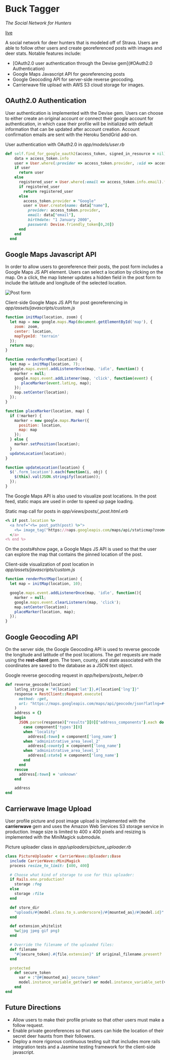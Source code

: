 # Buck Tagger
*The Social Network for Hunters*

[live](https://vast-headland-51216.herokuapp.com)

A social network for deer hunters that is modeled off of Strava. Users are able to follow other users and create georeferenced posts with images and deer stats. Notable features include:
* [OAuth2.0 user authentication through the Devise gem](#OAuth2.0 Authentication)
* Google Maps Javascript API for georeferencing posts
* Google Geocoding API for server-side reverse geocoding.
* Carrierwave file upload with AWS S3 cloud storage for images.

## OAuth2.0 Authentication
User authentication is implemented with the Devise gem. Users can choose to either create an original account or connect their google account for authentication, in which case their profile will be initialized with default information that can be updated after account creation. Account confirmation emails are sent with the Heroku SendGrid add-on.

User authentication with OAuth2.0 in *app/models/user.rb*
```ruby
def self.find_for_google_oauth2(access_token, signed_in_resource = nil)
    data = access_token.info
    user = User.where(:provider => access_token.provider, :uid => access_token.uid ).first
    if user
      return user
    else
      registered_user = User.where(:email => access_token.info.email).first
      if registered_user
        return registered_user
      else
        access_token.provider = "Google"
        user = User.create(name: data["name"],
          provider: access_token.provider,
          email: data["email"],
          birthdate: "1 January 2000",
          password: Devise.friendly_token[0,20])
      end
    end
  end
```


## Google Maps Javascript API
In order to allow users to georeference their posts, the post form includes a Google Maps JS API element. Users can select a location by clicking on the map. On a click, the map listener updates a hidden field in the post form to include the latitude and longitude of the selected location.

![Post form](./app/assets/images/post_form.png)

Client-side Google Maps JS API for post georeferencing in *app/assets/javascripts/custom.js*
```javascript
function initMap(location, zoom) {
  let map = new google.maps.Map(document.getElementById('map'), {
    zoom: zoom,
    center: location,
    mapTypeId: 'terrain'
  });
  return map;
}

function renderFormMap(location) {
  let map = initMap(location, 7);
  google.maps.event.addListenerOnce(map, 'idle', function() {
    marker = null;
    google.maps.event.addListener(map, 'click', function(event) {
       placeMarker(event.latLng, map);
    });
    map.setCenter(location);
  });
}

function placeMarker(location, map) {
  if (!marker) {
    marker = new google.maps.Marker({
      position: location,
      map: map
    });
  } else {
    marker.setPosition(location);
  }
  updateLocation(location);
}

function updateLocation(location) {
  $('.form_location').each(function(i, obj) {
    $(this).val(JSON.stringify(location));
  });
}
```

The Google Maps API is also used to visualize post locations. In the post feed, static maps are used in order to speed up page loading. 

Static map call for posts in *app/views/posts/\_post.html.erb*
```ruby
<% if post.location %>
  <a href="<%= post_path(post) %>">
    <%= image_tag("https://maps.googleapis.com/maps/api/staticmap?zoom=12&scale=2&size=600x300&maptype=terrain&markers=color:orange%7C#{JSON.parse(post.location)['lat']},#{JSON.parse(post.location)['lng']}&key=AIzaSyDjwq7jh0cqrdKuqFlQ5GDX3ldFTbChJ8M") %>
  </a>
<% end %>
```

On the posts#show page, a Google Maps JS API is used so that the user can explore the map that contains the pinned location of the post.

Client-side visualization of post location in *app/assets/javascripts/custom.js*
```javascript
function renderPostMap(location) {
  let map = initMap(location, 10);

  google.maps.event.addListenerOnce(map, 'idle', function(){
    marker = null;
    google.maps.event.clearListeners(map, 'click');
    map.setCenter(location);
    placeMarker(location, map);
  });
}
```

## Google Geocoding API
On the server side, the Google Geocoding API is used to reverse geocode the longitude and latitude of the post locations. The *get* requests are made using the **rest-client** gem. The town, county, and state associated with the coordinates are saved to the database as a JSON text object. 

Google reverse geocoding request in *app/helpers/posts_helper.rb*
```ruby
def reverse_geocode(location)
    latlng_string = "#{location['lat']},#{location['lng']}"
    response = RestClient::Request.execute(
      method: :get,
      url: "https://maps.googleapis.com/maps/api/geocode/json?latlng=#{latlng_string}&key=#{ENV['GOOGLE_SERVER_KEY']}"
    )
    address = {}
    begin
      JSON.parse(response)["results"][0]["address_components"].each do |component|
        case component['types'][0]
        when 'locality'
          address[:town] = component['long_name']
        when 'administrative_area_level_2'
          address[:county] = component['long_name']
        when 'administrative_area_level_1'
          address[:state] = component['long_name']
        end
      end
    rescue
      address[:town] = 'unknown'
    end

    address
end
```

## Carrierwave Image Upload
User profile picture and post image upload is implemented with the **carrierwave** gem and uses the Amazon Web Services S3 storage service in production. Image size is limited to 400 x 400 pixels and resizing is implemented with the MiniMagick submodule. 

Picture uploader class in *app/uploaders/picture_uploader.rb*
```ruby
class PictureUploader < CarrierWave::Uploader::Base
  include CarrierWave::MiniMagick
  process resize_to_limit: [400, 400]

  # Choose what kind of storage to use for this uploader:
  if Rails.env.production?
    storage :fog
  else
    storage :file
  end

  def store_dir
    "uploads/#{model.class.to_s.underscore}/#{mounted_as}/#{model.id}"
  end

  def extension_whitelist
    %w(jpg jpeg gif png)
  end

  # Override the filename of the uploaded files:
  def filename
    "#{secure_token}.#{file.extension}" if original_filename.present?
  end

  protected
    def secure_token
      var = :"@#{mounted_as}_secure_token"
      model.instance_variable_get(var) or model.instance_variable_set(var, SecureRandom.uuid)
    end
end
```

## Future Directions
*   Allow users to make their profile private so that other users must make a follow request.
*   Enable private georeferences so that users can hide the location of their secret deer haunts from their followers.
*   Deploy a more rigorous continuous testing suit that includes more rails integration tests and a Jasmine testing framework for the client-side javascript.
